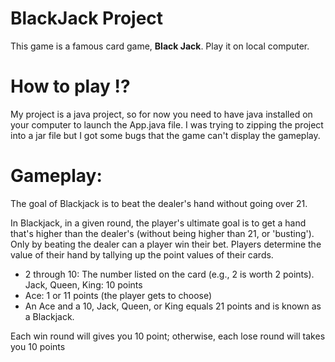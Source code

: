 # BlackJack Project

This game is a famous card game, **Black Jack**. Play it on local computer.

# How to play !?

My project is a java project, so for now you need to have java installed on your computer to launch the App.java file.
I was trying to zipping the project into a jar file but I got some bugs that the game can't display the gameplay.

# Gameplay: 
The goal of Blackjack is to beat the dealer's hand without going over 21.

In Blackjack, in a given round, the player's ultimate goal is to get a hand that's higher than the dealer's (without being higher than 21, or 'busting'). Only by beating the dealer can a player win their bet. Players determine the value of their hand by tallying up the point values of their cards.
+ 2 through 10: The number listed on the card (e.g., 2 is worth 2 points).
Jack, Queen, King: 10 points
+ Ace: 1 or 11 points (the player gets to choose)
+ An Ace and a 10, Jack, Queen, or King equals 21 points and is known as a Blackjack.

Each win round will gives you 10 point; otherwise, each lose round will takes you 10 points
